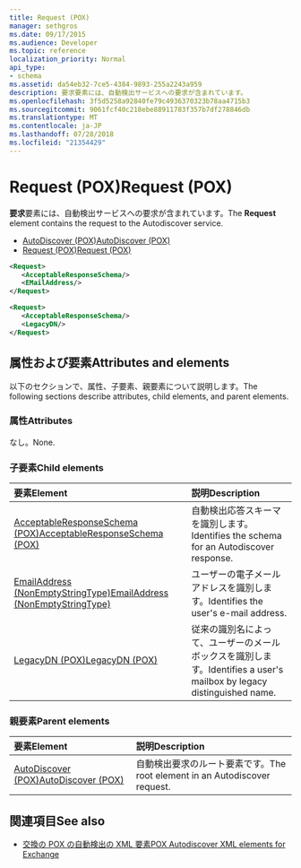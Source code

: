 ```yaml
---
title: Request (POX)
manager: sethgros
ms.date: 09/17/2015
ms.audience: Developer
ms.topic: reference
localization_priority: Normal
api_type:
- schema
ms.assetid: da54eb32-7ce5-4384-9893-255a2243a959
description: 要求要素には、自動検出サービスへの要求が含まれています。
ms.openlocfilehash: 3f5d5258a92840fe79c4936370323b78aa4715b3
ms.sourcegitcommit: 9061fcf40c218ebe88911783f357b7df278846db
ms.translationtype: MT
ms.contentlocale: ja-JP
ms.lasthandoff: 07/28/2018
ms.locfileid: "21354429"
---
```

# <a name="request-pox"></a><span data-ttu-id="6901a-103">Request (POX)</span><span class="sxs-lookup"><span data-stu-id="6901a-103">Request (POX)</span></span>

<span data-ttu-id="6901a-104">**要求**要素には、自動検出サービスへの要求が含まれています。</span><span class="sxs-lookup"><span data-stu-id="6901a-104">The **Request** element contains the request to the Autodiscover service.</span></span> 
  
- [<span data-ttu-id="6901a-105">AutoDiscover (POX)</span><span class="sxs-lookup"><span data-stu-id="6901a-105">AutoDiscover (POX)</span></span>](autodiscover-pox.md) 
- [<span data-ttu-id="6901a-106">Request (POX)</span><span class="sxs-lookup"><span data-stu-id="6901a-106">Request (POX)</span></span>](request-pox.md)
  
```xml
<Request>
   <AcceptableResponseSchema/>
   <EMailAddress/>
</Request>
```

```xml
<Request>
   <AcceptableResponseSchema/> 
   <LegacyDN/>
</Request>
```

## <a name="attributes-and-elements"></a><span data-ttu-id="6901a-107">属性および要素</span><span class="sxs-lookup"><span data-stu-id="6901a-107">Attributes and elements</span></span>

<span data-ttu-id="6901a-108">以下のセクションで、属性、子要素、親要素について説明します。</span><span class="sxs-lookup"><span data-stu-id="6901a-108">The following sections describe attributes, child elements, and parent elements.</span></span>
  
### <a name="attributes"></a><span data-ttu-id="6901a-109">属性</span><span class="sxs-lookup"><span data-stu-id="6901a-109">Attributes</span></span>

<span data-ttu-id="6901a-110">なし。</span><span class="sxs-lookup"><span data-stu-id="6901a-110">None.</span></span>
  
### <a name="child-elements"></a><span data-ttu-id="6901a-111">子要素</span><span class="sxs-lookup"><span data-stu-id="6901a-111">Child elements</span></span>

|<span data-ttu-id="6901a-112">**要素**</span><span class="sxs-lookup"><span data-stu-id="6901a-112">**Element**</span></span>|<span data-ttu-id="6901a-113">**説明**</span><span class="sxs-lookup"><span data-stu-id="6901a-113">**Description**</span></span>|
|:-----|:-----|
|[<span data-ttu-id="6901a-114">AcceptableResponseSchema (POX)</span><span class="sxs-lookup"><span data-stu-id="6901a-114">AcceptableResponseSchema (POX)</span></span>](acceptableresponseschema-pox.md) <br/> |<span data-ttu-id="6901a-115">自動検出応答スキーマを識別します。</span><span class="sxs-lookup"><span data-stu-id="6901a-115">Identifies the schema for an Autodiscover response.</span></span>  <br/> |
|[<span data-ttu-id="6901a-116">EmailAddress (NonEmptyStringType)</span><span class="sxs-lookup"><span data-stu-id="6901a-116">EmailAddress (NonEmptyStringType)</span></span>](emailaddress-nonemptystringtype.md) <br/> |<span data-ttu-id="6901a-117">ユーザーの電子メール アドレスを識別します。</span><span class="sxs-lookup"><span data-stu-id="6901a-117">Identifies the user's e-mail address.</span></span>  <br/> |
|[<span data-ttu-id="6901a-118">LegacyDN (POX)</span><span class="sxs-lookup"><span data-stu-id="6901a-118">LegacyDN (POX)</span></span>](legacydn-pox.md) <br/> |<span data-ttu-id="6901a-119">従来の識別名によって、ユーザーのメールボックスを識別します。</span><span class="sxs-lookup"><span data-stu-id="6901a-119">Identifies a user's mailbox by legacy distinguished name.</span></span>  <br/> |
   
### <a name="parent-elements"></a><span data-ttu-id="6901a-120">親要素</span><span class="sxs-lookup"><span data-stu-id="6901a-120">Parent elements</span></span>

|<span data-ttu-id="6901a-121">**要素**</span><span class="sxs-lookup"><span data-stu-id="6901a-121">**Element**</span></span>|<span data-ttu-id="6901a-122">**説明**</span><span class="sxs-lookup"><span data-stu-id="6901a-122">**Description**</span></span>|
|:-----|:-----|
|[<span data-ttu-id="6901a-123">AutoDiscover (POX)</span><span class="sxs-lookup"><span data-stu-id="6901a-123">AutoDiscover (POX)</span></span>](autodiscover-pox.md) <br/> |<span data-ttu-id="6901a-124">自動検出要求のルート要素です。</span><span class="sxs-lookup"><span data-stu-id="6901a-124">The root element in an Autodiscover request.</span></span>  <br/> |
   
## <a name="see-also"></a><span data-ttu-id="6901a-125">関連項目</span><span class="sxs-lookup"><span data-stu-id="6901a-125">See also</span></span>

- [<span data-ttu-id="6901a-126">交換の POX の自動検出の XML 要素</span><span class="sxs-lookup"><span data-stu-id="6901a-126">POX Autodiscover XML elements for Exchange</span></span>](pox-autodiscover-xml-elements-for-exchange.md)

